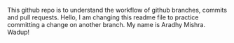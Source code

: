 This github repo is to understand the workflow of github branches, commits and pull requests.
Hello, I am changing this readme file to practice committing a change on another branch. My name is Aradhy Mishra. Wadup!
